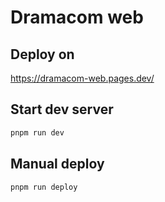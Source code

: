 # Dramacom web

## Deploy on

<https://dramacom-web.pages.dev/>

## Start dev server

```sh
pnpm run dev
```

## Manual deploy

```sh
pnpm run deploy
```
